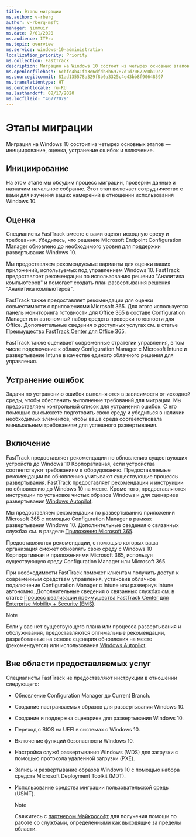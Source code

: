 ```yaml
---
title: Этапы миграции
ms.author: v-rberg
author: v-rberg-msft
manager: jimmuir
ms.date: 7/01/2020
ms.audience: ITPro
ms.topic: overview
ms.service: windows-10-administration
localization_priority: Priority
ms.collection: FastTrack
description: Миграция на Windows 10 состоит из четырех основных этапов — инициирование, оценка, устранение ошибок и включение.
ms.openlocfilehash: 6cbfe4b41fa3e6dfdb8b69787d1d70672e0b19c2
ms.sourcegitcommit: 81ad135578a329f8b0a3325c4e43bb8f90648597
ms.translationtype: HT
ms.contentlocale: ru-RU
ms.lasthandoff: 08/17/2020
ms.locfileid: "46777079"
---
```

# <a name="onboarding-phases"></a>Этапы миграции

Миграция на Windows 10 состоит из четырех основных этапов — инициирование, оценка, устранение ошибок и включение.

## <a name="initiate"></a>Инициирование

На этом этапе мы обсудим процесс миграции, проверим данные и назначим начальное собрание. Этот этап включает сотрудничество с вами для изучения ваших намерений в отношении использования Windows 10.

## <a name="assess"></a>Оценка

Специалисты FastTrack вместе с вами оценят исходную среду и требования. Убедитесь, что решение Microsoft Endpoint Configuration Manager обновлено до необходимого уровня для поддержки развертывания Windows 10. 

Мы предоставляем рекомендуемые варианты для оценки ваших приложений, используемых под управлением Windows 10. FastTrack предоставляет рекомендации по использованию решения "Аналитика компьютеров" и помогает создать план развертывания решения "Аналитика компьютеров".

FastTrack также предоставляет рекомендации для оценки совместимости с приложениями Microsoft 365. Для этого используется панель мониторинга готовности для Office 365 в составе Configuration Manager или автономный набор средств проверки готовности для Office. Дополнительные сведения о доступных услугах см. в статье [Преимущество FastTrack Center для Office 365](O365-fasttrack-benefit-for-office-365.md). 

FastTrack также оценивает современные стратегии управления, в том числе подключение к облаку Configuration Manager с Microsoft Intune и развертывание Intune в качестве единого облачного решения для управления.

## <a name="remediate"></a>Устранение ошибок

Задачи по устранению ошибок выполняются в зависимости от исходной среды, чтобы обеспечить выполнение требований для миграции. Мы предоставляем контрольный список для устранения ошибок. С его помощью вы сможете подготовить свою среду и убедиться в наличии необходимых элементов, чтобы ваша среда соответствовала минимальным требованиям для успешного развертывания. 

## <a name="enable"></a>Включение

FastTrack предоставляет рекомендации по обновлению существующих устройств до Windows 10 Корпоративная, если устройства соответствуют требованиям к оборудованию. Предоставляемые рекомендации по обновлению учитывают существующие процессы развертывания. FastTrack предоставляет рекомендации и инструкции по обновлению до Windows 10 на месте. Кроме того, предоставляются инструкции по установке чистых образов Windows и для сценариев развертывания [Windows Autopilot](EMS-onboarding-phases.md#windows-autopilot). 

Мы предоставляем рекомендации по развертыванию приложений Microsoft 365 с помощью Configuration Manager в рамках развертывания Windows 10. Дополнительные сведения о связанных службах см. в разделе [Приложения Microsoft 365](O365-onboarding-and-migration.md#microsoft-365-apps).

Предоставляются рекомендации, с помощью которых ваша организация сможет обновлять свою среду с Windows 10 Корпоративная и приложениями Microsoft 365, используя существующую среду Configuration Manager или Microsoft 365.

При необходимости FastTrack поможет клиентам получить доступ к современным средствам управления, установив облачное подключение Configuration Manager с Intune или развернув Intune автономно. Дополнительные сведения о связанных службах см. в статье [Процесс реализации преимущества FastTrack Center для Enterprise Mobility + Security (EMS)](EMS-fasttrack-process.md).

> [!NOTE]
> Если у вас нет существующего плана или процесса развертывания и обслуживания, предоставляются оптимальные рекомендации, разработанные на основе сценария обновления на месте (рекомендуется) или использования [Windows Autopilot](EMS-onboarding-phases.md#windows-autopilot).

## <a name="out-of-scope"></a>Вне области предоставляемых услуг

Специалисты FastTrack не предоставляют инструкции в отношении следующего:

- Обновление Configuration Manager до Current Branch.
- Создание настраиваемых образов для развертывания Windows 10.
- Создание и поддержка сценариев для развертывания Windows 10.
- Переход с BIOS на UEFI в системах с Windows 10.
- Включение функций безопасности Windows 10. 
- Настройка служб развертывания Windows (WDS) для загрузки с помощью протокола удаленной загрузки (PXE).
- Запись и развертывание образов Windows 10 с помощью набора средств Microsoft Deployment Toolkit (MDT).
- Использование средства миграции пользовательской среды (USMT).

  > [!NOTE]
  > Свяжитесь с [партнером Майкрософт](https://go.microsoft.com/fwlink/?linkid=2080150) для получения помощи по работе со службами, определенными как выходящие за пределы области.

 